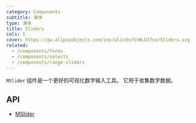 ```yaml
---
category: Components
subtitle: 滑块
type: 滑块
title: Sliders
cols: 1
cover: https://gw.alipayobjects.com/zos/alicdn/5rWLU27so/Sliders.svg
related:
  - /components/forms
  - /components/selects
  - /components/range-sliders
---
```


`MSlider` 组件是一个更好的可视化数字输入工具。 它用于收集数字数据。

## API

- [MSlider](/api/MSlider)